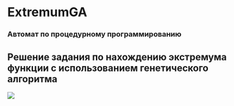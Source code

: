 # ExtremumGA
### Автомат по процедурному программированию
## Решение задания по нахождению экстремума функции с использованием генетического алгоритма
![](https://github.com/{Quasarrrt}/{ExtremumGA}/raw/{master}/function.png)
